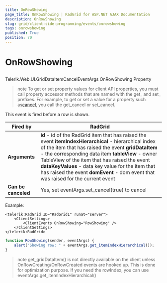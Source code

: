 ```yaml
---
title: OnRowShowing
page_title: OnRowShowing | RadGrid for ASP.NET AJAX Documentation
description: OnRowShowing
slug: grid/client-side-programming/events/onrowshowing
tags: onrowshowing
published: True
position: 70
---
```


# OnRowShowing



## 

Telerik.Web.UI.GridDataItemCancelEventArgs OnRowShowing Property

>note To get or set property values for client API properties, you must call property accessor methods that are named with the get_ and set_ prefixes. For example, to get or set a value for a property such as[cancel](http://msdn.microsoft.com/en-us/library/bb310859.aspx), you call the get_cancel or set_cancel.
>


This event is fired before a row is shown.


|  **Fired by**  | RadGrid |
| ------ | ------ |
| **Arguments** | **id** - id of the RadGrid item that has raised the event **itemIndexHierarchical** - hierarchical index of the item that has raised the event **gridDataItem** - the corresponding data item **tableView** - owner TableView of the item that has raised the event **dataKeyValues** - data key value for the item that has raised the event **domEvent** - dom event that was raised for the current event|
| **Can be canceled** |Yes, set eventArgs.set_cancel(true) to cancel|

Example:

````ASP.NET
<telerik:RadGrid ID="RadGrid1" runat="server">
    <ClientSettings>
        <ClientEvents OnRowShowing="RowShowing" />
    </ClientSettings>
</telerik:RadGrid>
````



````JavaScript
function RowShowing(sender, eventArgs) {
    alert("Showing row: " + eventArgs.get_itemIndexHierarchical());
}
````



>note get_gridDataItem() is not directly available on the client unless OnRowCreating/OnRowCreated events are hooked up. This is done for optimization purpose. If you need the rowIndex, you can use eventArgs.get_itemIndexHierarchical()
>

